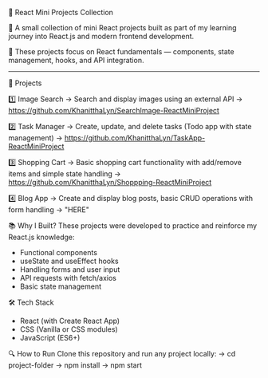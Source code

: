 🌟 React Mini Projects Collection

💜 A small collection of mini React projects built as part of my learning journey into React.js and modern frontend development.

💜 These projects focus on React fundamentals — components, state management, hooks, and API integration.

---

🚀 Projects

1️⃣ Image Search 
→ Search and display images using an external API
→ https://github.com/KhanitthaLyn/SearchImage-ReactMiniProject

2️⃣ Task Manager 
→ Create, update, and delete tasks (Todo app with state management)
→ https://github.com/KhanitthaLyn/TaskApp-ReactMiniProject

3️⃣ Shopping Cart
→ Basic shopping cart functionality with add/remove items and simple state handling
→ https://github.com/KhanitthaLyn/Shoppping-ReactMiniProject

4️⃣ Blog App
→ Create and display blog posts, basic CRUD operations with form handling
→ "HERE"

📚 Why I Built?
These projects were developed to practice and reinforce my React.js knowledge:  
- Functional components  
- useState and useEffect hooks  
- Handling forms and user input  
- API requests with fetch/axios  
- Basic state management


🛠️ Tech Stack
- React (with Create React App)
- CSS (Vanilla or CSS modules)
- JavaScript (ES6+)


🔍 How to Run
Clone this repository and run any project locally:
→ cd project-folder
→ npm install
→ npm start
